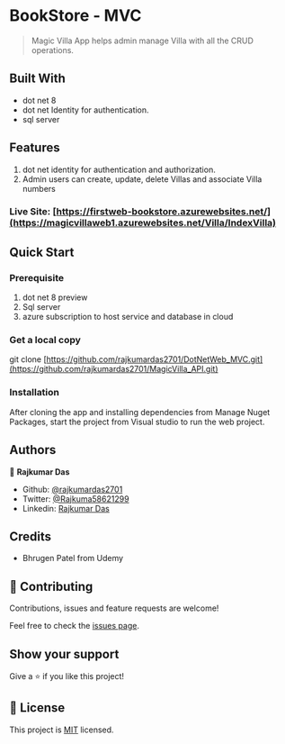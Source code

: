 # BookStore - MVC

> Magic Villa App helps admin manage Villa with all the CRUD operations.

## Built With

- dot net 8
- dot net Identity for authentication.
- sql server

## Features
1. dot net identity for authentication and authorization.
2. Admin users can create, update, delete Villas and associate Villa numbers

### Live Site: [https://firstweb-bookstore.azurewebsites.net/](https://magicvillaweb1.azurewebsites.net/Villa/IndexVilla)

## Quick Start

### Prerequisite

1. dot net 8 preview
2. Sql server
3. azure subscription to host service and database in cloud

### Get a local copy

git clone [https://github.com/rajkumardas2701/DotNetWeb_MVC.git](https://github.com/rajkumardas2701/MagicVilla_API.git)

### Installation

After cloning the app and installing dependencies from Manage Nuget Packages, start the project from Visual studio to run the web project. 

## Authors

👤 **Rajkumar Das**

- Github: [@rajkumardas2701](https://github.com/rajkumardas2701)
- Twitter: [@Rajkuma58621299](https://twitter.com/Rajkuma58621299)
- Linkedin: [Rajkumar Das](https://www.linkedin.com/in/rajkumar-das-41308961/)

## Credits

- Bhrugen Patel from Udemy

## 🤝 Contributing

Contributions, issues and feature requests are welcome!

Feel free to check the [issues page](https://github.com/rajkumardas2701/MagicVilla_API/issues).

## Show your support

Give a ⭐️ if you like this project!

## 📝 License

This project is [MIT](lic.url) licensed.
